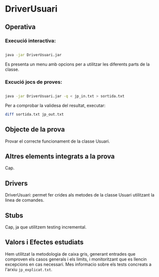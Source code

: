 # DriverUsuari

## Operativa

### Execució interactiva:

```sh

java -jar DriverUsuari.jar

```

Es presenta un menu amb opcions per a utilitzar les diferents parts de la classe.

### Excució jocs de proves:

```sh

java -jar DriverUsuari.jar -q < jp_in.txt > sortida.txt

```

Per a comprobar la validesa del resultat, executar:

```sh
diff sortida.txt jp_out.txt
```

## Objecte de la prova

Provar el correcte funcionament de la classe Usuari.

## Altres elements integrats a la prova

Cap.

## Drivers

DriverUsuari: permet fer crides als metodes de la classe Usuari utilitzant la linea de comandes.

## Stubs

Cap, ja que utilitzem testing incremental.

## Valors i Efectes estudiats

Hem utilitzat la metodologia de caixa gris, generant entrades que comproven els casos generals i els limits, i monitoritzant que es llencin excepcions en cas necessari. Mes informacio sobre els tests concreats a l'arxiu `jp_explicat.txt`.
